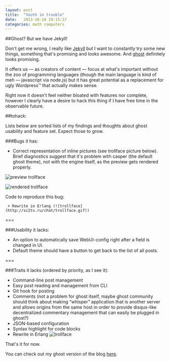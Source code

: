 ```yaml
---
layout: post
title:  "Youth in trouble"
date:   2013-10-18 19:15:37
categories: math computers
---
```


##Ghost? But we have Jekyll!

Don't get me wrong, I really like [Jekyll](http://jekyllrb.com/) but I want to constantly try some new things, something that's promising and looks awesome. And [ghost](https://en.ghost.org/) definitely looks promising.

It offers us — as creators of content — focus at what's important without the zoo of programming languages (though the main language is kind of meh — javascript via node.js) but it has great potential as a replacement for ugly Wordpress™ that actually makes sense.

Right now it doesn't feel neither bloated with features nor complete, however I clearly have a desire to hack this thing if I have free time in the observable future.

##tohack:

Lists below are sorted lists of my findings and thoughts about ghost usability and feature set. Expect those to grow.

###Bugs it has:

 + Correct representation of inline pictures (see trollface picture below). Brief diagnostics suggest that it's problem with casper (the default ghost theme), not with the engine itself, as the preview gets rendered properly.

 ![preview trollface][trf_prw]

 ![rendered trollface][trf_rnd]

Code to reproduce this bug:

```
 + Rewrite in Erlang (![trollface](http://sc2tv.ru/chat/trollface.gif))
```

===

###Usability it lacks:

 + An option to automatically save WebUI-config right after a field is changed in UI.
 + Default theme should have a button to get back to the list of all posts.

===

###Traits it lacks (ordered by priority, as I see it):

 + Command-line post management
  + Easy post reading and management from CLI
  + Git hook for posting
 + Comments (not a problem for ghost itself, maybe ghost community should think about making “whisper” application that is another server and allows origins from the same host in order to provide disqus-like decentralized commentary management that can easily be plugged in ghost?) 
 + JSON-based configuration
 + Syntax highlight for code blocks
 + Rewrite in Erlang ![trollface][trf]

That's it for now.

You can check out my ghost version of the blog [here](http://new.memorici.de).

[trf_prw]: http://nn.lv/ck0j
[trf_rnd]: http://nn.lv/krrv
[trf]:     http://sc2tv.ru/chat/trollface.gif
